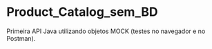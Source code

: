 # Product_Catalog_sem_BD
Primeira API Java utilizando objetos MOCK (testes no navegador e no Postman).
